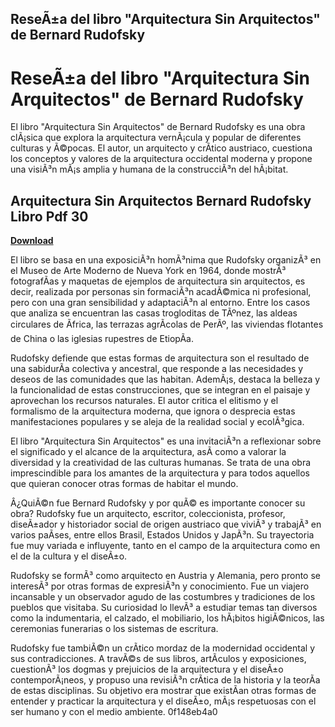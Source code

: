 ## ReseÃ±a del libro "Arquitectura Sin Arquitectos" de Bernard Rudofsky

  
# ReseÃ±a del libro "Arquitectura Sin Arquitectos" de Bernard Rudofsky
 
El libro "Arquitectura Sin Arquitectos" de Bernard Rudofsky es una obra clÃ¡sica que explora la arquitectura vernÃ¡cula y popular de diferentes culturas y Ã©pocas. El autor, un arquitecto y crÃ­tico austriaco, cuestiona los conceptos y valores de la arquitectura occidental moderna y propone una visiÃ³n mÃ¡s amplia y humana de la construcciÃ³n del hÃ¡bitat.
 
## Arquitectura Sin Arquitectos Bernard Rudofsky Libro Pdf 30


[**Download**](https://venemena.blogspot.com/?download=2tK6jx)

 
El libro se basa en una exposiciÃ³n homÃ³nima que Rudofsky organizÃ³ en el Museo de Arte Moderno de Nueva York en 1964, donde mostrÃ³ fotografÃ­as y maquetas de ejemplos de arquitectura sin arquitectos, es decir, realizada por personas sin formaciÃ³n acadÃ©mica ni profesional, pero con una gran sensibilidad y adaptaciÃ³n al entorno. Entre los casos que analiza se encuentran las casas trogloditas de TÃºnez, las aldeas circulares de Ãfrica, las terrazas agrÃ­colas de PerÃº, las viviendas flotantes de China o las iglesias rupestres de EtiopÃ­a.
 
Rudofsky defiende que estas formas de arquitectura son el resultado de una sabidurÃ­a colectiva y ancestral, que responde a las necesidades y deseos de las comunidades que las habitan. AdemÃ¡s, destaca la belleza y la funcionalidad de estas construcciones, que se integran en el paisaje y aprovechan los recursos naturales. El autor critica el elitismo y el formalismo de la arquitectura moderna, que ignora o desprecia estas manifestaciones populares y se aleja de la realidad social y ecolÃ³gica.
 
El libro "Arquitectura Sin Arquitectos" es una invitaciÃ³n a reflexionar sobre el significado y el alcance de la arquitectura, asÃ­ como a valorar la diversidad y la creatividad de las culturas humanas. Se trata de una obra imprescindible para los amantes de la arquitectura y para todos aquellos que quieran conocer otras formas de habitar el mundo.
  
Â¿QuiÃ©n fue Bernard Rudofsky y por quÃ© es importante conocer su obra? Rudofsky fue un arquitecto, escritor, coleccionista, profesor, diseÃ±ador y historiador social de origen austriaco que viviÃ³ y trabajÃ³ en varios paÃ­ses, entre ellos Brasil, Estados Unidos y JapÃ³n. Su trayectoria fue muy variada e influyente, tanto en el campo de la arquitectura como en el de la cultura y el diseÃ±o.
 
Rudofsky se formÃ³ como arquitecto en Austria y Alemania, pero pronto se interesÃ³ por otras formas de expresiÃ³n y conocimiento. Fue un viajero incansable y un observador agudo de las costumbres y tradiciones de los pueblos que visitaba. Su curiosidad lo llevÃ³ a estudiar temas tan diversos como la indumentaria, el calzado, el mobiliario, los hÃ¡bitos higiÃ©nicos, las ceremonias funerarias o los sistemas de escritura.
 
Rudofsky fue tambiÃ©n un crÃ­tico mordaz de la modernidad occidental y sus contradicciones. A travÃ©s de sus libros, artÃ­culos y exposiciones, cuestionÃ³ los dogmas y prejuicios de la arquitectura y el diseÃ±o contemporÃ¡neos, y propuso una revisiÃ³n crÃ­tica de la historia y la teorÃ­a de estas disciplinas. Su objetivo era mostrar que existÃ­an otras formas de entender y practicar la arquitectura y el diseÃ±o, mÃ¡s respetuosas con el ser humano y con el medio ambiente.
 0f148eb4a0
